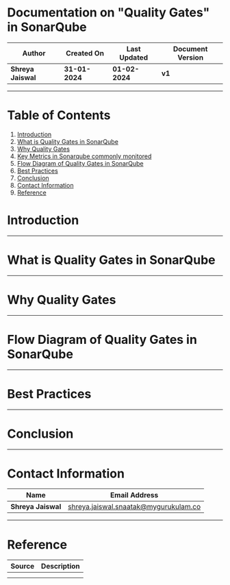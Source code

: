 # Documentation on "Quality Gates" in SonarQube

| **Author** | **Created On** | **Last Updated** | **Document Version** |
| ---------- | -------------- | ---------------- | -------------------- |
| **Shreya Jaiswal** | **31-01-2024** | **01-02-2024** | **v1** |

***

# Table of Contents

1. [Introduction](#introduction)
2. [What is Quality Gates in SonarQube](#what-is-quality-gates-in-sonarqube)
3. [Why Quality Gates](#why-quality-gates)
4. [Key Metrics in Sonarqube commonly monitored](#key-metrics-in-sonarqube-commonly-monitored)
5. [Flow Diagram of Quality Gates in SonarQube](#flow-diagram-of-quality-gates-in-sonarqube)
6. [Best Practices](#best-practices)
7. [Conclusion](#conclusion)
8. [Contact Information](#contact-information)
9. [Reference](#reference)

# Introduction

***

# What is Quality Gates in SonarQube

***

# Why Quality Gates

***

# Flow Diagram of Quality Gates in SonarQube

***

# Best Practices

***

# Conclusion

***

# Contact Information

| **Name** | **Email Address** |
| -------- | ----------------- |
| **Shreya Jaiswal** | shreya.jaiswal.snaatak@mygurukulam.co |

***

# Reference

| **Source** | **Description** |
| ---------- | --------------- |
|            |                 |
|            |                 |

